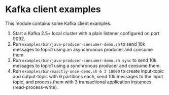 # Kafka client examples

This module contains some Kafka client examples.

1. Start a Kafka 2.5+ local cluster with a plain listener configured on port 9092.
2. Run `examples/bin/java-producer-consumer-demo.sh` to send 10k messages to topic1 using an asynchronous producer and consume them.
3. Run `examples/bin/java-producer-consumer-demo.sh sync` to send 10k messages to topic1 using a synchronous producer and consume them.
4. Run `examples/bin/exactly-once-demo.sh 6 3 10000` to create input-topic and output-topic with 6 partitions each, 
   send 10k messages to the input topic, and process them with 3 transactional application instances (read-process-write).
